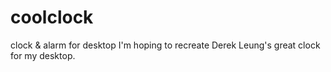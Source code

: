 # coolclock
clock &amp; alarm for desktop
I'm hoping to recreate Derek Leung's great clock for my desktop.
